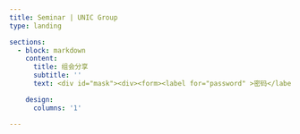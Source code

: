 ```yaml
---
title: Seminar | UNIC Group
type: landing

sections:
  - block: markdown
    content:
      title: 组会分享
      subtitle: ''
      text: <div id="mask"><div><form><label for="password" >密码</label><input type="password" id="password" name="password" class="filter-search form-control form-control-sm" style="width: 20%; min-width: 15rem;"><input type="button" value="确认" onclick="submitPwd(); style="border: none; font-size: 8pt;"><br/><input type="checkbox" id="showPassword" onclick="togglePasswordVisibility();"><label for="showPassword">显示密码</label></form></div></div><div id="content"></div><script type="text/javascript" src="./sha256.js"></script><script type="text/javascript" src="./read.js"></script><script type="text/javascript"> function togglePasswordVisibility() { var passwordInput = document.getElementById("password"); var showPasswordInput = document.getElementById("showPassword"); if (showPasswordInput.checked) { passwordInput.type = "text"; } else { passwordInput.type = "password"; } }async function submitPwd() { if (SHA256(document.getElementById('password').value.toUpperCase()) == "ef271b641bd639249d33fad6401aa5f4ddad6c99bf0ae4ac8f40facae58dc9c0") { console.log("Welcome!"); document.getElementById('mask').remove(); var content = await read(); document.getElementById('content').innerHTML = content; var eContainerPublications = document.getElementById('container-publications'); var eItemTableContent = document.getElementById('item-table-content'); var eChildrenNum = eItemTableContent.rows.length; eContainerPublications.style.height = ((eChildrenNum - 1) * 42.59 + 38.19 + 100) + 'px'; console.log(eChildrenNum); }}</script>

    design:
      columns: '1'

---
```

